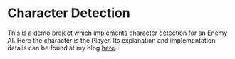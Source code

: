 # Character Detection

This is a demo project which implements character detection for an Enemy AI. Here the character is the Player. Its explanation and implementation details can be found at my blog [here](https://skyvastern.com/character-detection/).

